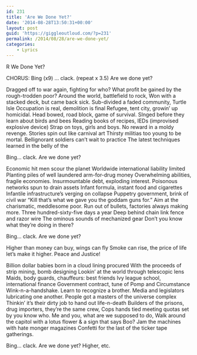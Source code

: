 ```yaml
---
id: 231
title: 'Are We Done Yet?'
date: '2014-08-28T13:50:31+00:00'
layout: post
guid: 'https://giggleoutloud.com/?p=231'
permalink: /2014/08/28/are-we-done-yet/
categories:
    - Lyrics
---
```


R We Done Yet?

CHORUS:
Bing (x9) … clack. (repeat x 3.5) Are we done yet?

Dragged off to war again, fighting for who?
What profit be gained by the rough-trodden poor?
Around the world, battlefield to rock,
Won with a stacked deck, but came back sick.
Sub-divided a faded community, Turtle Isle
Occupation is real, demolition is final
Refugee, tent city, growin’ up homicidal.
Head bowed, road block, game of survival.
SInged before they learn about birds and bees
Reading books of recipes, IEDs (improvised explosive device)
Strap on toys, girls and boys. No reward in a moldy revenge.
Stories spin out like carnival art
Thirsty militias too young to be mortal.
Bellignorant soldiers can’t wait to practice
The latest techniques learned in the belly of the

Bing… clack. Are we done yet?

Economic hit men scour the planet
Worldwide international liability limited
Planting piles of well laundered arm-for-drug money
Overwhelming abilities, fragile economies.
Insurmountable debt, exploding interest.
Poisonous networks spun to drain assets
Infant formula, instant food and cigarettes
Infantile infrastructure’s verging on collapse
Puppetry government, brink of civil war
“Kill that’s what we gave you the goddam guns for.”
Aim at the charismatic, meddlesome poor.
Run out of bullets, factories always making more.
Three hundred-sixty-five days a year
Deep behind chain link fence and razor wire
The ominous sounds of mechanized gear
Don’t you know what they’re doing in there?

Bing… clack. Are we done yet?

Higher than money can buy, wings can fly
Smoke can rise, the price of life let’s make it higher.
Peace and Justice!

Billion dollar babies born in a cloud lining procured
With the proceeds of strip mining, bomb designing
Lookin’ at the world through telescopic lens
Maids, body guards, chauffeurs: best friends
Ivy league school, international finance
Government contract, tune of Pomp and Circumstance
Wink-n-a-handshake. Learn to recognize a brother.
Media and legislators lubricating one another.
People got a masters of the universe complex
Thinkin’ it’s their dirty job to hand out life-n-death
Builders of the prisons, drug importers, they’re the same crew,
Cops hands tied meeting quotas set by you know who.
Me and you, what are we supposed to do, Walk
around the capitol with a lotus flower &amp; a sign that says Boo?
Jam the machines with hate monger magazines
Confetti for the last of the ticker tape gatherings.

Bing… clack. Are we done yet? Higher, etc.
